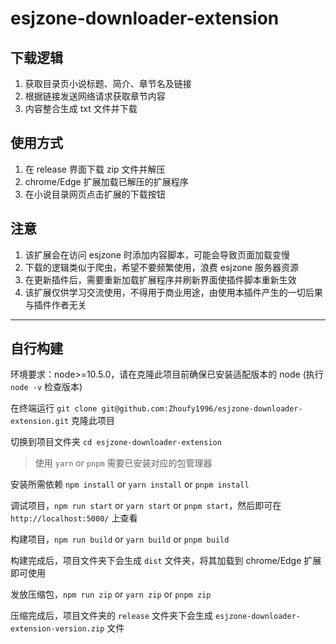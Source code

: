 # esjzone-downloader-extension

## 下载逻辑

1. 获取目录页小说标题、简介、章节名及链接
2. 根据链接发送网络请求获取章节内容
3. 内容整合生成 txt 文件并下载

## 使用方式

1. 在 release 界面下载 zip 文件并解压
2. chrome/Edge 扩展加载已解压的扩展程序
3. 在小说目录网页点击扩展的下载按钮

## 注意

1. 该扩展会在访问 esjzone 时添加内容脚本，可能会导致页面加载变慢
2. 下载的逻辑类似于爬虫，希望不要频繁使用，浪费 esjzone 服务器资源
3. 在更新插件后，需要重新加载扩展程序并刷新界面使插件脚本重新生效
4. 该扩展仅供学习交流使用，不得用于商业用途，由使用本插件产生的一切后果与插件作者无关

---

## 自行构建

环境要求：node>=10.5.0，请在克隆此项目前确保已安装适配版本的 node (执行 `node -v` 检查版本)

在终端运行 `git clone git@github.com:Zhoufy1996/esjzone-downloader-extension.git` 克隆此项目

切换到项目文件夹 `cd esjzone-downloader-extension`

> 使用 `yarn` or `pnpm` 需要已安装对应的包管理器

安装所需依赖 `npm install` or `yarn install` or `pnpm install`

调试项目，`npm run start` or `yarn start` or `pnpm start`，然后即可在 `http://localhost:5000/` 上查看

构建项目，`npm run build` or `yarn build` or `pnpm build`

构建完成后，项目文件夹下会生成 `dist` 文件夹，将其加载到 chrome/Edge 扩展即可使用

发放压缩包，`npm run zip` or `yarn zip` or `pnpm zip`

压缩完成后，项目文件夹的 `release` 文件夹下会生成 `esjzone-downloader-extension-version.zip` 文件
